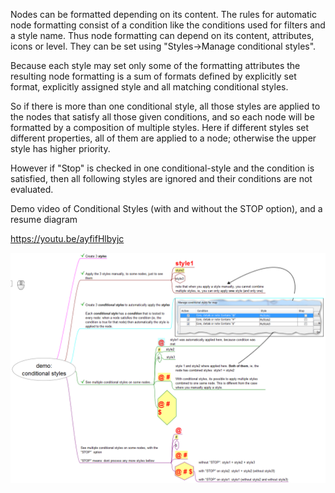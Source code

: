 Nodes can be formatted depending on its content. The rules for automatic node formatting consist of a condition like the conditions used for filters and a style name. Thus node formatting can depend on its content, attributes, icons or level. They can be set using "Styles->Manage conditional styles".

Because each style may set only some of the formatting attributes the resulting node formatting is a sum of formats defined by explicitly set format, explicitly assigned style and all matching conditional styles.

So if there is more than one conditional style, all those styles are applied to the nodes that satisfy all those given conditions, and so each node will be formatted by a composition of multiple styles. Here if different styles set different properties, all of them are applied to a node; otherwise the upper style has higher priority.

However if "Stop" is checked in one conditional-style and the condition is satisfied, then all following styles are ignored and their conditions are not evaluated.



Demo video of Conditional Styles (with and without the STOP option), and a resume diagram

https://youtu.be/ayfifHlbyjc

![link={{filepath:FreeplaneConditionalStyle_161113_222746.png}}](FreeplaneConditionalStyle_161113_222746.png) <br />

<!-- ({Category:Documentation}) -->

